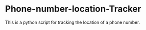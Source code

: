 # Phone-number-location-Tracker
This is a python script for tracking the location of a phone number. 
